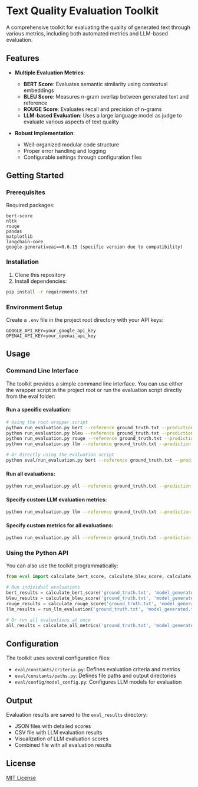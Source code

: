# Text Quality Evaluation Toolkit

A comprehensive toolkit for evaluating the quality of generated text through various metrics, including both automated metrics and LLM-based evaluation.

## Features

- **Multiple Evaluation Metrics**:
  - **BERT Score**: Evaluates semantic similarity using contextual embeddings
  - **BLEU Score**: Measures n-gram overlap between generated text and reference
  - **ROUGE Score**: Evaluates recall and precision of n-grams
  - **LLM-based Evaluation**: Uses a large language model as judge to evaluate various aspects of text quality

- **Robust Implementation**:
  - Well-organized modular code structure
  - Proper error handling and logging
  - Configurable settings through configuration files

## Getting Started

### Prerequisites

Required packages:
```
bert-score
nltk
rouge
pandas
matplotlib
langchain-core
google-generativeai==0.6.15 (specific version due to compatibility)
```

### Installation

1. Clone this repository
2. Install dependencies:
```bash
pip install -r requirements.txt
```

### Environment Setup

Create a `.env` file in the project root directory with your API keys:
```
GOOGLE_API_KEY=your_google_api_key
OPENAI_API_KEY=your_openai_api_key
```

## Usage

### Command Line Interface

The toolkit provides a simple command line interface. You can use either the wrapper script in the project root or run the evaluation script directly from the eval folder:

#### Run a specific evaluation:

```bash
# Using the root wrapper script
python run_evaluation.py bert --reference ground_truth.txt --prediction model_generated.txt
python run_evaluation.py bleu --reference ground_truth.txt --prediction model_generated.txt
python run_evaluation.py rouge --reference ground_truth.txt --prediction model_generated.txt
python run_evaluation.py llm --reference ground_truth.txt --prediction model_generated.txt

# Or directly using the evaluation script
python eval/run_evaluation.py bert --reference ground_truth.txt --prediction model_generated.txt
```

#### Run all evaluations:

```bash
python run_evaluation.py all --reference ground_truth.txt --prediction model_generated.txt
```

#### Specify custom LLM evaluation metrics:

```bash
python run_evaluation.py llm --reference ground_truth.txt --prediction model_generated.txt --metrics correctness relevance fluency
```

#### Specify custom metrics for all evaluations:

```bash
python run_evaluation.py all --reference ground_truth.txt --prediction model_generated.txt --metrics bert bleu llm
```

### Using the Python API

You can also use the toolkit programmatically:

```python
from eval import calculate_bert_score, calculate_bleu_score, calculate_rouge_score, run_llm_evaluation, calculate_all_metrics

# Run individual evaluations
bert_results = calculate_bert_score('ground_truth.txt', 'model_generated.txt')
bleu_results = calculate_bleu_score('ground_truth.txt', 'model_generated.txt')
rouge_results = calculate_rouge_score('ground_truth.txt', 'model_generated.txt')
llm_results = run_llm_evaluation('ground_truth.txt', 'model_generated.txt')

# Or run all evaluations at once
all_results = calculate_all_metrics('ground_truth.txt', 'model_generated.txt')
```

## Configuration

The toolkit uses several configuration files:

- `eval/constants/criteria.py`: Defines evaluation criteria and metrics
- `eval/constants/paths.py`: Defines file paths and output directories
- `eval/config/model_config.py`: Configures LLM models for evaluation

## Output

Evaluation results are saved to the `eval_results` directory:

- JSON files with detailed scores
- CSV file with LLM evaluation results
- Visualization of LLM evaluation scores
- Combined file with all evaluation results

## License

[MIT License](LICENSE)
